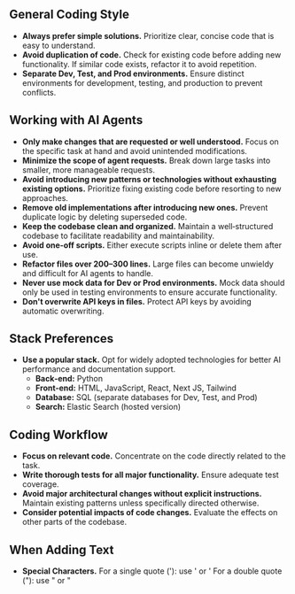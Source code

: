 ## General Coding Style

- **Always prefer simple solutions.** Prioritize clear, concise code that is easy to understand.  
- **Avoid duplication of code.** Check for existing code before adding new functionality. If similar code exists, refactor it to avoid repetition.  
- **Separate Dev, Test, and Prod environments.** Ensure distinct environments for development, testing, and production to prevent conflicts.

## Working with AI Agents

- **Only make changes that are requested or well understood.** Focus on the specific task at hand and avoid unintended modifications.  
- **Minimize the scope of agent requests.** Break down large tasks into smaller, more manageable requests.  
- **Avoid introducing new patterns or technologies without exhausting existing options.** Prioritize fixing existing code before resorting to new approaches.  
- **Remove old implementations after introducing new ones.** Prevent duplicate logic by deleting superseded code.  
- **Keep the codebase clean and organized.** Maintain a well‑structured codebase to facilitate readability and maintainability.  
- **Avoid one‑off scripts.** Either execute scripts inline or delete them after use.  
- **Refactor files over 200–300 lines.** Large files can become unwieldy and difficult for AI agents to handle.  
- **Never use mock data for Dev or Prod environments.** Mock data should only be used in testing environments to ensure accurate functionality.  
- **Don't overwrite API keys in files.** Protect API keys by avoiding automatic overwriting.

## Stack Preferences

- **Use a popular stack.** Opt for widely adopted technologies for better AI performance and documentation support.  
  - **Back‑end:** Python  
  - **Front‑end:** HTML, JavaScript, React, Next JS, Tailwind
  - **Database:** SQL (separate databases for Dev, Test, and Prod)  
  - **Search:** Elastic Search (hosted version)

## Coding Workflow

- **Focus on relevant code.** Concentrate on the code directly related to the task.  
- **Write thorough tests for all major functionality.** Ensure adequate test coverage.  
- **Avoid major architectural changes without explicit instructions.** Maintain existing patterns unless specifically directed otherwise.  
- **Consider potential impacts of code changes.** Evaluate the effects on other parts of the codebase. 

## When Adding Text
- **Special Characters.**  For a single quote ('): use &apos; or &#39; For a double quote ("): use &quot; or &#34;
